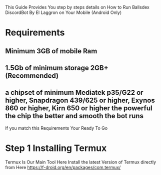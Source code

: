 This Guide Provides You step by steps details on How to Run Ballsdex DiscordBot By El Laggron on Your Mobile (Android Only) 

# Requirements 
## Minimum 3GB of mobile Ram 

## 1.5Gb of minimum storage 2GB+ (Recommended)  

## a chipset of minimum Mediatek p35/G22 or higher, Snapdragon 439/625 or higher, Exynos 860 or higher, Kirn 650 or higher the powerful the chip the better and smooth the bot runs 

If you match this Requirements Your Ready To Go 

# Step 1 Installing Termux 

Termux Is Our Main Tool Here Install the latest Version of Termux directly from Here https://f-droid.org/en/packages/com.termux/ 

